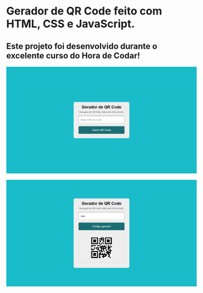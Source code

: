 # Gerador de QR Code feito com HTML, CSS e JavaScript.

## Este projeto foi desenvolvido durante o excelente curso do Hora de Codar!

![PrintScreen da tela exibindo o layout da aplicação.](img/printscreen.jpeg)

![PrintScreen da tela mostrando como o layout fica após o QR Code ser gerado.](img/printscreen2.jpeg)